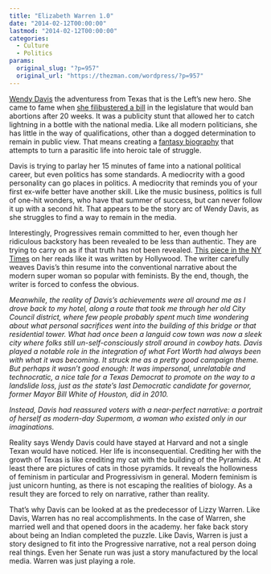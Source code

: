 ```yaml
---
title: "Elizabeth Warren 1.0"
date: "2014-02-12T00:00:00"
lastmod: "2014-02-12T00:00:00"
categories:
  - Culture
  - Politics
params:
  original_slug: "?p=957"
  original_url: "https://thezman.com/wordpress/?p=957"
---
```


[Wendy
Davis](http://www.google.com/url?sa=t&rct=j&q=&esrc=s&source=web&cd=1&cad=rja&ved=0CDIQFjAA&url=http%3A%2F%2Fen.wikipedia.org%2Fwiki%2FWendy_Davis_(politician)&ei=UJn7UvmKM6qa1AGFkYCwBA&usg=AFQjCNFlM9zfHSFC6PrBed6UaeG1m9keCw&sig2=jwCNqxI1rLwJ-JHqfZUIhw&bvm=bv.61190604,d.dmQ)
the adventuress from Texas that is the Left’s new hero. She came to fame
when [she filibustered a
bill](http://www.huffingtonpost.com/2013/06/25/wendy-davis-filibuster_n_3498699.html)
in the legislature that would ban abortions after 20 weeks. It was a
publicity stunt that allowed her to catch lightning in a bottle with the
national media. Like all modern politicians, she has little in the way
of qualifications, other than a dogged determination to remain in public
view. That means creating a [fantasy
biography](http://www.washingtonpost.com/blogs/she-the-people/wp/2014/01/19/wendy-davis-admits-to-fuzzy-facts-in-bio/)
that attempts to turn a parasitic life into heroic tale of struggle.

Davis is trying to parlay her 15 minutes of fame into a national
political career, but even politics has some standards. A mediocrity
with a good personality can go places in politics. A mediocrity that
reminds you of your first ex-wife better have another skill. Like the
music business, politics is full of one-hit wonders, who have that
summer of success, but can never follow it up with a second hit. That
appears to be the story arc of Wendy Davis, as she struggles to find a
way to remain in the media.

Interestingly, Progressives remain committed to her, even though her
ridiculous backstory has been revealed to be less than authentic. They
are trying to carry on as if that truth has not been revealed.
<a href="http://www.nytimes.com/2014/02/16/magazine/wendy-davis.html"
rel="noopener noreferrer" target="_blank">This piece in the NY Times</a>
on her reads like it was written by Hollywood. The writer carefully
weaves Davis’s thin resume into the conventional narrative about the
modern super woman so popular with feminists. By the end, though, the
writer is forced to confess the obvious.

*Meanwhile, the reality of Davis’s achievements were all around me as I
drove back to my hotel, along a route that took me through her old City
Council district, where few people probably spent much time wondering
about what personal sacrifices went into the building of this bridge or
that residential tower. What had once been a languid cow town was now a
sleek city where folks still un-self-consciously stroll around in cowboy
hats. Davis played a notable role in the integration of what Fort Worth
had always been with what it was becoming. It struck me as a pretty good
campaign theme. But perhaps it wasn’t good enough: It was impersonal,
unrelatable and technocratic, a nice tale for a Texas Democrat to
promote on the way to a landslide loss, just as the state’s last
Democratic candidate for governor, former Mayor Bill White of Houston,
did in 2010.*

*Instead, Davis had reassured voters with a near-perfect narrative: a
portrait of herself as modern-day Supermom, a woman who existed only in
our imaginations.*

Reality says Wendy Davis could have stayed at Harvard and not a single
Texan would have noticed. Her life is inconsequential. Crediting her
with the growth of Texas is like crediting my cat with the building of
the Pyramids. At least there are pictures of cats in those pyramids. It
reveals the hollowness of feminism in particular and Progressivism in
general. Modern feminism is just unicorn hunting, as there is not
escaping the realities of biology. As a result they are forced to rely
on narrative, rather than reality.

That’s why Davis can be looked at as the predecessor of Lizzy Warren.
Like Davis, Warren has no real accomplishments. In the case of Warren,
she married well and that opened doors in the academy. her fake back
story about being an Indian completed the puzzle. Like Davis, Warren is
just a story designed to fit into the Progressive narrative, not a real
person doing real things. Even her Senate run was just a story
manufactured by the local media. Warren was just playing a role.
